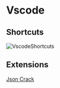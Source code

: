 # Vscode

## Shortcuts

![VscodeShortcuts](https://res.cloudinary.com/dmo37c7zy/image/upload/v1672401586/shortcuts_x2dq6l.png)

## Extensions

[Json Crack](https://marketplace.visualstudio.com/items?itemName=AykutSarac.jsoncrack-vscode)
